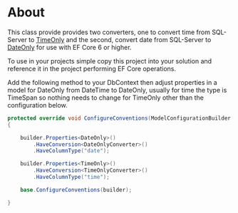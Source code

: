 ﻿# About

This class provide provides two converters, one to convert time from SQL-Server to [TimeOnly](https://docs.microsoft.com/en-us/dotnet/api/system.timeonly?view=net-6.0) and the second, convert date from SQL-Server to [DateOnly](https://docs.microsoft.com/en-us/dotnet/api/system.dateonly?view=net-6.0) for use with EF Core 6 or higher.

To use in your projects simple copy this project into your solution and reference it in the project performing EF Core operations.

Add the following method to your DbContext then adjust properties in a model for DateOnly from DateTime to DateOnly, usually for time the type is TimeSpan so nothing needs to change for TimeOnly other than the configuration below.


```csharp
protected override void ConfigureConventions(ModelConfigurationBuilder builder)
{

    builder.Properties<DateOnly>()
        .HaveConversion<DateOnlyConverter>()
        .HaveColumnType("date");

    builder.Properties<TimeOnly>()
        .HaveConversion<TimeOnlyConverter>()
        .HaveColumnType("time");

    base.ConfigureConventions(builder);

}
```